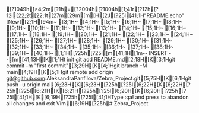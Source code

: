 [?1049h[>4;2m[?1h=[?2004h[?1004h[1;41r[?12h[?12l[22;2t[22;1t[27m[29m[m[H[2J[?25l[41;1H"README.echo" [New][2;1H[94m~                                                                                                                              [3;1H~                                                                                                                              [4;1H~                                                                                                                              [5;1H~                                                                                                                              [6;1H~                                                                                                                              [7;1H~                                                                                                                              [8;1H~                                                                                                                              [9;1H~                                                                                                                              [10;1H~                                                                                                                              [11;1H~                                                                                                                              [12;1H~                                                                                                                              [13;1H~                                                                                                                              [14;1H~                                                                                                                              [15;1H~                                                                                                                              [16;1H~                                                                                                                              [17;1H~                                                                                                                              [18;1H~                                                                                                                              [19;1H~                                                                                                                              [20;1H~                                                                                                                              [21;1H~                                                                                                                              [22;1H~                                                                                                                              [23;1H~                                                                                                                              [24;1H~                                                                                                                              [25;1H~                                                                                                                              [26;1H~                                                                                                                              [27;1H~                                                                                                                              [28;1H~                                                                                                                              [29;1H~                                                                                                                              [30;1H~                                                                                                                              [31;1H~                                                                                                                              [32;1H~                                                                                                                              [33;1H~                                                                                                                              [34;1H~                                                                                                                              [35;1H~                                                                                                                              [36;1H~                                                                                                                              [37;1H~                                                                                                                              [38;1H~                                                                                                                              [39;1H~                                                                                                                              [40;1H~                                                                                                                              [1;1H[?25h[?25l[m[41;1H[1m-- INSERT --[m[41;13H[K[1;1Ht init
git add README.md[2;18H[K[3;1Hgit commit -m "first commit"[3;29H[K[4;1Hgit branch -M main[4;19H[K[5;1Hgit remote add origin git@github.com:AleksandraPanfilova/Zebra_Project.git[5;75H[K[6;1Hgit push -u origin mai[6;23H[K[6;23H[?25h[?25l[6;22H[K[6;22H[?25h[?25l[6;21H[K[6;21H[?25h[?25l[6;20H[K[6;20H[?25h[?25l[41;1H[K[6;19H[?25h[?25l[41;1HType  :qa!  and press <Enter> to abandon all changes and exit Vim[6;19H[?25h# Zebra_Project
